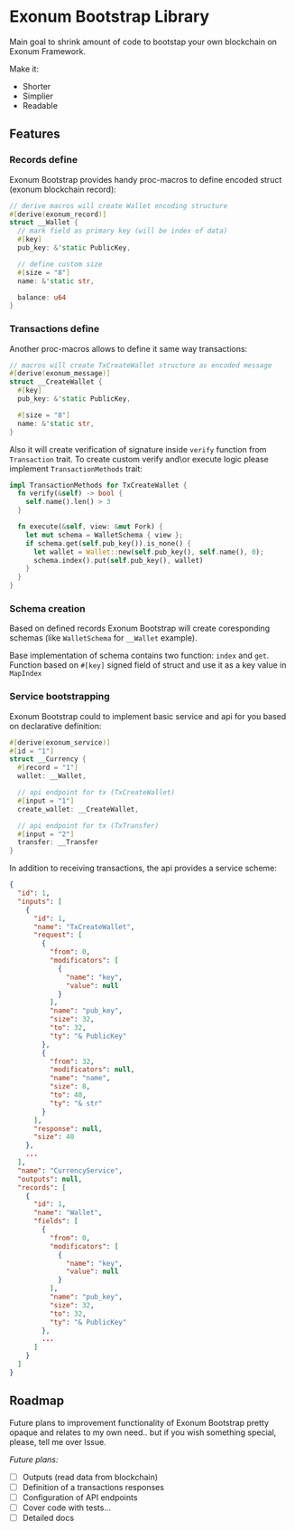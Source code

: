 # Exonum Bootstrap Library

Main goal to shrink amount of code to bootstap your own blockchain on Exonum Framework.

Make it: 
* Shorter
* Simplier
* Readable

## Features

### Records define
Exonum Bootstrap provides handy proc-macros to define encoded struct (exonum blockchain record):

```rust
// derive macros will create Wallet encoding structure
#[derive(exonum_record)]
struct __Wallet {
  // mark field as primary key (will be index of data)
  #[key]
  pub_key: &'static PublicKey,

  // define custom size
  #[size = "8"]           
  name: &'static str,

  balance: u64
}
```

### Transactions define
Another proc-macros allows to define it same way transactions:

```rust
// macros will create TxCreateWallet structure as encoded message
#[derive(exonum_message)]
struct __CreateWallet {
  #[key]
  pub_key: &'static PublicKey,

  #[size = "8"]
  name: &'static str,
}
```

Also it will create verification of signature inside `verify` function from `Transaction` trait. To create custom verify and\or execute logic please implement `TransactionMethods` trait:

```rust
impl TransactionMethods for TxCreateWallet {
  fn verify(&self) -> bool { 
    self.name().len() > 3
  }

  fn execute(&self, view: &mut Fork) {
    let mut schema = WalletSchema { view };
    if schema.get(self.pub_key()).is_none() {
      let wallet = Wallet::new(self.pub_key(), self.name(), 0);
      schema.index().put(self.pub_key(), wallet)
    }
  }
}
```

### Schema creation
Based on defined records Exonum Bootstrap will create coresponding schemas (like `WalletSchema` for `__Wallet` example).

Base implementation of schema contains two function: `index` and `get`. Function based on `#[key]` signed field of struct and use it as a key value in `MapIndex`

### Service bootstrapping
Exonum Bootstrap could to implement basic service and api for you based on declarative definition:

```rust
#[derive(exonum_service)]
#[id = "1"]
struct __Currency {
  #[record = "1"]
  wallet: __Wallet,

  // api endpoint for tx (TxCreateWallet)
  #[input = "1"]
  create_wallet: __CreateWallet,

  // api endpoint for tx (TxTransfer)
  #[input = "2"]
  transfer: __Transfer
}
```

In addition to receiving transactions, the api provides a service scheme:

```json
{
  "id": 1,
  "inputs": [
    {
      "id": 1,
      "name": "TxCreateWallet",
      "request": [
        {
          "from": 0,
          "modificators": [
            {
              "name": "key",
              "value": null
            }
          ],
          "name": "pub_key",
          "size": 32,
          "to": 32,
          "ty": "& PublicKey"
        },
        {
          "from": 32,
          "modificators": null,
          "name": "name",
          "size": 8,
          "to": 40,
          "ty": "& str"
        }
      ],
      "response": null,
      "size": 40
    },
    ...
  ],
  "name": "CurrencyService",
  "outputs": null,
  "records": [
    {
      "id": 1,
      "name": "Wallet",
      "fields": [
        {
          "from": 0,
          "modificators": [
            {
              "name": "key",
              "value": null
            }
          ],
          "name": "pub_key",
          "size": 32,
          "to": 32,
          "ty": "& PublicKey"
        },
        ...
      ]
    }
  ]
}
```

## Roadmap
Future plans to improvement functionality of Exonum Bootstrap pretty opaque and relates to my own need.. but if you wish something special, please, tell me over Issue.

*Future plans:*
- [ ] Outputs (read data from blockchain)
- [ ] Definition of a transactions responses
- [ ] Configuration of API endpoints 
- [ ] Cover code with tests...
- [ ] Detailed docs